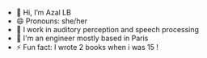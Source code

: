 - 👋 Hi, I’m Azal LB
- 😄 Pronouns: she/her
- 👀 I work in auditory perception and speech processing
- 🌱 I'm an engineer mostly based in Paris
- ⚡ Fun fact: I wrote 2 books when i was 15 !

<!---
azallb/azallb is a ✨ special ✨ repository because its `README.md` (this file) appears on your GitHub profile.
You can click the Preview link to take a look at your changes.
--->
